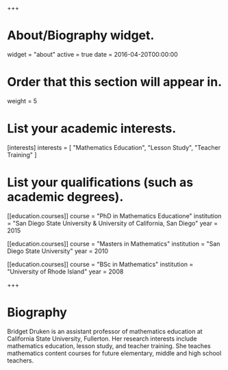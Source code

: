 +++
# About/Biography widget.
widget = "about"
active = true
date = 2016-04-20T00:00:00

# Order that this section will appear in.
weight = 5

# List your academic interests.
[interests]
  interests = [
    "Mathematics Education",
    "Lesson Study",
    "Teacher Training"
  ]

# List your qualifications (such as academic degrees).
[[education.courses]]
  course = "PhD in Mathematics Educatione"
  institution = "San Diego State University & University of California, San Diego"
  year = 2015

[[education.courses]]
  course = "Masters in Mathematics"
  institution = "San Diego State University"
  year = 2010

[[education.courses]]
  course = "BSc in Mathematics"
  institution = "University of Rhode Island"
  year = 2008
 
+++

# Biography

Bridget Druken is an assistant professor of mathematics education at California State University, Fullerton. Her research interests include mathematics education, lesson study, and teacher training. She teaches mathematics content courses for future elementary, middle and high school teachers. 

